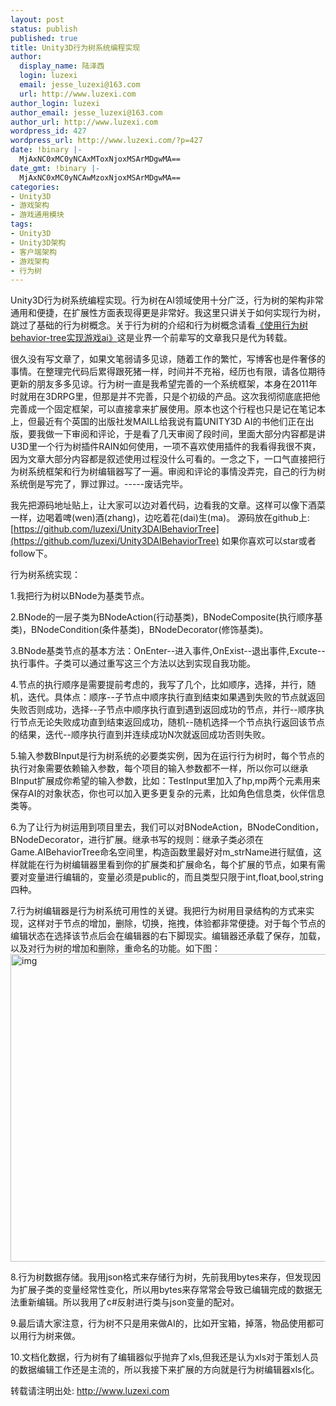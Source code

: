 ```yaml
---
layout: post
status: publish
published: true
title: Unity3D行为树系统编程实现
author:
  display_name: 陆泽西
  login: luzexi
  email: jesse_luzexi@163.com
  url: http://www.luzexi.com
author_login: luzexi
author_email: jesse_luzexi@163.com
author_url: http://www.luzexi.com
wordpress_id: 427
wordpress_url: http://www.luzexi.com/?p=427
date: !binary |-
  MjAxNC0xMC0yNCAxMToxNjoxMSArMDgwMA==
date_gmt: !binary |-
  MjAxNC0xMC0yNCAwMzoxNjoxMSArMDgwMA==
categories:
- Unity3D
- 游戏架构
- 游戏通用模块
tags:
- Unity3D
- Unity3D架构
- 客户端架构
- 游戏架构
- 行为树
---
```

Unity3D行为树系统编程实现。行为树在AI领域使用十分广泛，行为树的架构非常通用和便捷，在扩展性方面表现得更是非常好。我这里只讲关于如何实现行为树，跳过了基础的行为树概念。关于行为树的介绍和行为树概念请看<a title="行为树" href="http://www.luzexi.com/%E4%BD%BF%E7%94%A8%E8%A1%8C%E4%B8%BA%E6%A0%91behavior-tree%E5%AE%9E%E7%8E%B0%E6%B8%B8%E6%88%8Fai/" target="_blank">《使用行为树behavior-tree实现游戏ai》</a>这是业界一个前辈写的文章我只是代为转载。

很久没有写文章了，如果文笔弱请多见谅，随着工作的繁忙，写博客也是件奢侈的事情。在整理完代码后累得跟死猪一样，时间并不充裕，经历也有限，请各位期待更新的朋友多多见谅。行为树一直是我希望完善的一个系统框架，本身在2011年时就用在3DRPG里，但那是并不完善，只是个初级的产品。这次我彻彻底底把他完善成一个固定框架，可以直接拿来扩展使用。原本也这个行程也只是记在笔记本上，但最近有个英国的出版社发MAILL给我说有篇UNITY3D AI的书他们正在出版，要我做一下审阅和评论，于是看了几天审阅了段时间，里面大部分内容都是讲U3D里一个行为树插件RAIN如何使用，一项不喜欢使用插件的我看得我很不爽，因为文章大部分内容都是叙述使用过程没什么可看的。一念之下，一口气直接把行为树系统框架和行为树编辑器写了一遍。审阅和评论的事情没弄完，自己的行为树系统倒是写完了，罪过罪过。-----废话完毕。

我先把源码地址贴上，让大家可以边对着代码，边看我的文章。这样可以像下酒菜一样，边喝着啤(wen)酒(zhang)，边吃着花(dai)生(ma)。
源码放在github上: [https://github.com/luzexi/Unity3DAIBehaviorTree](https://github.com/luzexi/Unity3DAIBehaviorTree) 如果你喜欢可以star或者follow下。

行为树系统实现：

1.我把行为树以BNode为基类节点。

2.BNode的一层子类为BNodeAction(行动基类)，BNodeComposite(执行顺序基类)，BNodeCondition(条件基类)，BNodeDecorator(修饰基类)。

3.BNode基类节点的基本方法：OnEnter--进入事件,OnExist--退出事件,Excute--执行事件。子类可以通过重写这三个方法以达到实现自我功能。

4.节点的执行顺序是需要提前考虑的，我写了几个，比如顺序，选择，并行，随机，迭代。具体点：顺序--子节点中顺序执行直到结束如果遇到失败的节点就返回失败否则成功，选择--子节点中顺序执行直到遇到返回成功的节点，并行--顺序执行节点无论失败成功直到结束返回成功，随机--随机选择一个节点执行返回该节点的结果，迭代--顺序执行直到并连续成功N次就返回成功否则失败。

5.输入参数BInput是行为树系统的必要类实例，因为在运行行为树时，每个节点的执行对象需要依赖输入参数，每个项目的输入参数都不一样，所以你可以继承BInput扩展成你希望的输入参数，比如：TestInput里加入了hp,mp两个元素用来保存AI的对象状态，你也可以加入更多更复杂的元素，比如角色信息类，伙伴信息类等。

6.为了让行为树运用到项目里去，我们可以对BNodeAction，BNodeCondition，BNodeDecorator，进行扩展。继承书写的规则：继承子类必须在Game.AIBehaviorTree命名空间里，构造函数里最好对m_strName进行赋值，这样就能在行为树编辑器里看到你的扩展类和扩展命名，每个扩展的节点，如果有需要对变量进行编辑的，变量必须是public的，而且类型只限于int,float,bool,string四种。

7.行为树编辑器是行为树系统可用性的关键。我把行为树用目录结构的方式来实现，这样对于节点的增加，删除，切换，拖拽，体验都非常便捷。对于每个节点的编辑状态在选择该节点后会在编辑器的右下脚现实。编辑器还承载了保存，加载，以及对行为树的增加和删除，重命名的功能。如下图：
<a href="http://www.luzexi.com/wp-content/uploads/2014/10/img.png"><img class="alignnone size-full wp-image-429" src="http://www.luzexi.com/wp-content/uploads/2014/10/img.png" alt="img" width="985" height="492" /></a>

8.行为树数据存储。我用json格式来存储行为树，先前我用bytes来存，但发现因为扩展子类的变量经常性变化，所以用bytes来存常常会导致已编辑完成的数据无法重新编辑。所以我用了c#反射进行类与json变量的配对。

9.最后请大家注意，行为树不只是用来做AI的，比如开宝箱，掉落，物品使用都可以用行为树来做。

10.文档化数据，行为树有了编辑器似乎抛弃了xls,但我还是认为xls对于策划人员的数据编辑工作还是主流的，所以我接下来扩展的方向就是行为树编辑器xls化。

转载请注明出处: http://www.luzexi.com
 
